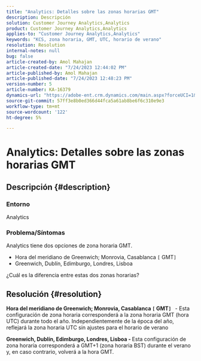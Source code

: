 ```yaml
---
title: "Analytics: Detalles sobre las zonas horarias GMT"
description: Descripción
solution: Customer Journey Analytics,Analytics
product: Customer Journey Analytics,Analytics
applies-to: "Customer Journey Analytics,Analytics"
keywords: "KCS, zona horaria, GMT, UTC, horario de verano"
resolution: Resolution
internal-notes: null
bug: false
article-created-by: Amol Mahajan
article-created-date: "7/24/2023 12:44:02 PM"
article-published-by: Amol Mahajan
article-published-date: "7/24/2023 12:48:23 PM"
version-number: 5
article-number: KA-16379
dynamics-url: "https://adobe-ent.crm.dynamics.com/main.aspx?forceUCI=1&pagetype=entityrecord&etn=knowledgearticle&id=c0720dc4-1f2a-ee11-bdf4-6045bd006b3d"
source-git-commit: 57ff3e8b0ed366d44fca5a61ab8be6f6c310e9e3
workflow-type: tm+mt
source-wordcount: '122'
ht-degree: 5%

---
```


# Analytics: Detalles sobre las zonas horarias GMT

## Descripción {#description}


### <b>Entorno</b>

Analytics



### <b>Problema/Síntomas</b>

Analytics tiene dos opciones de zona horaria GMT.

- Hora del meridiano de Greenwich; Monrovia, Casablanca `[` GMT`]`
- Greenwich, Dublín, Edimburgo, Londres, Lisboa


¿Cuál es la diferencia entre estas dos zonas horarias?


## Resolución {#resolution}


<b>Hora del meridiano de Greenwich; Monrovia, Casablanca `[` GMT`]`  </b> - Esta configuración de zona horaria corresponderá a la zona horaria GMT (hora UTC) durante todo el año. Independientemente de la época del año, reflejará la zona horaria UTC sin ajustes para el horario de verano

<b>Greenwich, Dublín, Edimburgo, Londres, Lisboa - </b>Esta configuración de zona horaria corresponderá a GMT+1 (zona horaria BST) durante el verano y, en caso contrario, volverá a la hora GMT.


